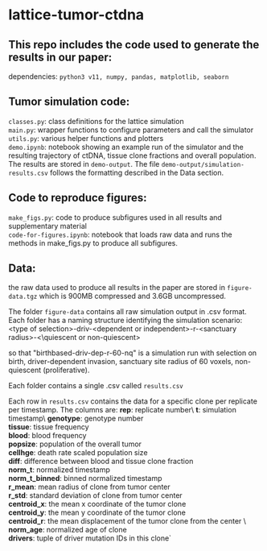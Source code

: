 # lattice-tumor-ctdna
## This repo includes the code used to generate the results in our paper:
dependencies: `python3 v11, numpy, pandas, matplotlib, seaborn` 
## Tumor simulation code:
`classes.py`: class definitions for the lattice simulation\
`main.py`: wrapper functions to configure parameters and call the simulator\
`utils.py`: various helper functions and plotters\
`demo.ipynb`: notebook showing an example run of the simulator and the resulting trajectory of ctDNA, tissue clone fractions and overall population. The results are stored in `demo-output`. The file `demo-output/simulation-results.csv` follows the formatting described in the Data section. 
## Code to reproduce figures:
`make_figs.py`: code to produce subfigures used in all results and supplementary material\
`code-for-figures.ipynb`: notebook that loads raw data and runs the methods in make_figs.py to produce all subfigures. 
## Data:
the raw data used to produce all results in the paper are stored in `figure-data.tgz` which is 900MB compressed and 3.6GB uncompressed. 

The folder `figure-data` contains all raw simulation output in .csv format.
Each folder has a naming structure identifying the simulation scenario:
\<type of selection\>-driv-\<dependent or independent\>-r-\<sanctuary radius\>-<\quiescent or non-quiescent\> 

so that "birthbased-driv-dep-r-60-nq" is a simulation run with selection on birth, driver-dependent invasion, sanctuary site radius of 60 voxels, non-quiescent (proliferative). 

Each folder contains a single .csv called `results.csv`

Each row in `results.csv` contains the data for a specific clone per replicate per timestamp. 
The columns are: 
	**rep**: replicate number\ 
	**t**: simulation timestamp\ 
	**genotype**: genotype number \
	**tissue**: tissue frequency \
	**blood**: blood frequency \
	**popsize**: population of the overall tumor \
	**cellhge**: death rate scaled population size \
	**diff**: difference between blood and tissue clone fraction \
	**norm_t**: normalized timestamp \
	**norm_t_binned**: binned normalized timestamp \
	**r_mean**: mean radius of clone from tumor center \
	**r_std**: standard deviation of clone from tumor center \
	**centroid_x**: the mean x coordinate of the tumor clone \
	**centroid_y**: the mean y coordinate of the tumor clone \
	**centroid_r**: the mean displacement of the tumor clone from the center \ 
	**norm_age**: normalized age of clone \
	**drivers**: tuple of driver mutation IDs in this clone` 
